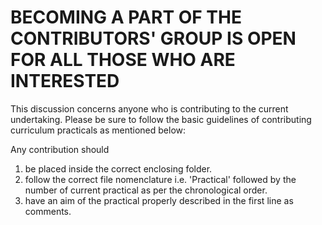 # BECOMING A PART OF THE CONTRIBUTORS' GROUP IS OPEN FOR ALL THOSE WHO ARE INTERESTED

This discussion concerns anyone who is contributing to the current undertaking. 
Please be sure to follow the basic guidelines of contributing curriculum practicals as mentioned below:

Any contribution should 
1. be placed inside the correct enclosing folder.
2. follow the correct file nomenclature i.e. 'Practical' followed by the number of current practical as per the chronological    order.
3. have an aim of the practical properly described in the first line as comments.

